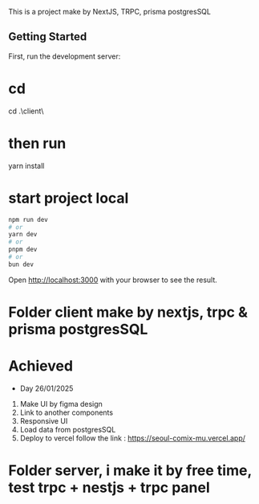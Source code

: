 This is a project make by NextJS, TRPC, prisma postgresSQL

## Getting Started

First, run the development server:

# cd

cd .\client\

# then run

yarn install

# start project local

```bash
npm run dev
# or
yarn dev
# or
pnpm dev
# or
bun dev
```

Open [http://localhost:3000](http://localhost:3000) with your browser to see the result.

# Folder client make by nextjs, trpc & prisma postgresSQL

# Achieved

- Day 26/01/2025

1. Make UI by figma design
2. Link to another components
3. Responsive UI
4. Load data from postgresSQL
5. Deploy to vercel follow the link : https://seoul-comix-mu.vercel.app/

# Folder server, i make it by free time, test trpc + nestjs + trpc panel
